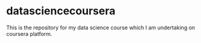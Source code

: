 datasciencecoursera
===================

This is the repository for my data science course which I am undertaking on coursera platform. 

